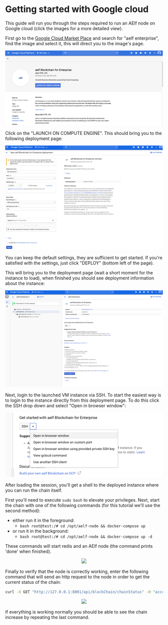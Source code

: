 # Getting started with Google cloud 

This guide will run you through the steps required to run an AElf node on Google cloud (click the images for a more detailed view).

First go to the [Google Cloud Market Place](https://console.cloud.google.com/marketplace)  and search for "aelf enterprise", find the image and select it, this will direct you to the image's page.

<p align="center">
    <img src="gcp-step1.png">
</p>

Click on the "LAUNCH ON COMPUTE ENGINE". This should bring you to the following deployment page:

<p align="center">
    <img src="gcp-step2-b.png">
</p>

You can keep the default settings, they are sufficient to get started. If you're satisfied with the settings, just click "DEPLOY" (bottom left of the page).

This will bring you to the deployment page (wait a short moment for the instance to load), when finished you should see deployment information about the instance:

<p align="center">
    <img src="deployed.png">
</p>

Next, login to the launched VM instance via SSH. To start the easiest way is to login to the instance directly from this deployment page. To do this click the SSH drop down and select "Open in browser window":

<p align="center">
    <img src="ssh-select.png">
</p>

After loading the session, you'll get a shell to the deployed instance where you can run the chain itself. 

First you'll need to execute ``sudo bash`` to elevate your privileges.
Next, start the chain with one of the following commands (for this tutorial we'll use the second method):
 - either run it in the foreground: 
   - ```bash root@test:/# cd /opt/aelf-node && docker-compose up```
 - or run it in the background:
   - ```bash root@test:/# cd /opt/aelf-node && docker-compose up -d```

These commands will start redis and an AElf node (the command prints 'done' when finished).

<p align="center">
    <img src="docker-compose.png">
</p>

Finally to verify that the node is correctly working, enter the following command that will send an http request to the node in order to get the current status of the chain: 

```bash 
curl -X GET "http://127.0.0.1:8001/api/blockChain/chainStatus" -H "accept: text/plain; v=1.0"
```

<p align="center">
    <img src="curl-chain-stat.png">
</p>

If everything is working normally you should be able to see the chain increase by repeating the last command.